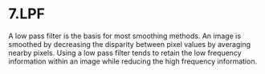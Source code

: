 # 7.LPF
A low pass filter is the basis for most smoothing methods. An image is smoothed by decreasing the disparity between pixel values by averaging nearby pixels. Using a low pass filter tends to retain the low frequency information within an image while reducing the high frequency information.
